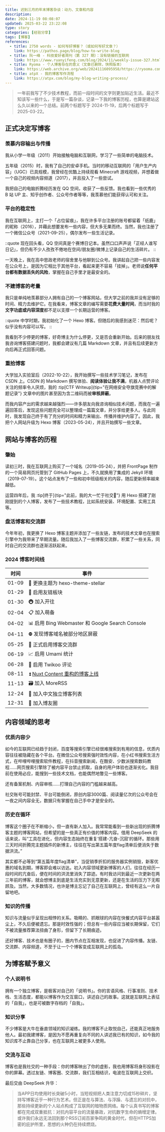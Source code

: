 ```yaml
---
title: 迟到三月的年末博客杂谈：动力、文章和内容
description:
date: 2024-11-19 08:08:07
updated: 2025-03-22 23:22:08
type: story
categories: [经验分享]
tags: [博客]
references:
  - title: 2750 words - 如何写好博客？（或如何写好文章？）
    link: https://pathos.page/blog/how-to-write-blog
  - title: 阮一峰 - 科技爱好者周刊（第 327 期）：没有链接的互联网
    link: https://www.ruanyifeng.com/blog/2024/11/weekly-issue-327.html
  - title: Ryoma - 个人博客存在的意义（文章已删除，快照版本）
    link: https://web.archive.org/web/20241116095958/https://ryooma.com/blog/why-start-personal-blogging/
  - title: atpX - 我的博客写作流程
    link: https://atpx.com/blog/my-blog-writing-process/
---
```


> 一年前我写了不少技术教程，而前一段时间的文字则更加贴近生活。最近不知该写一些什么，于是写一篇杂谈，记录一下我的博客历程，也算是建站这么久以来的一个总结。前两个标题写于 2024-11-19，后两个标题写于 2025-03-22。

## 正式决定写博客

### 羡慕内容输出与传播

我从小学一年级（2011）开始接触电脑和互联网，学习了一些简单的电脑技术。

五年级（2015）时，我有了自己的安卓手机。当时的移动互联网的「用户生产内容」（UGC）已具规模，我曾经在优酷上持续观看 Minecraft 游戏视频，并想着做一个自己的视频内容频道（2017），并且投入了一些尝试。

我把自己的电脑折腾经历发在 QQ 空间，收获了一些反馈。我也看到一些优秀的 B 站 UP 主、知乎创作者、公众号作者等等，我羡慕他们能获得认可和关注。

### 平台的稳定性

我在互联网上，主打一个「占位留痕」，我在许多平台注册的账号都留着「纸鹿」的昵称（2016），并藉此想要发布一些内容，但大多无果而终。当然，我也注册了一个微信公众号（2021-09-25），偶尔发布一些生活记录。

::quote
现在回头看，QQ 空间真是个赛博日记本。虽然口口声声说「正经人谁写日记」，但仍有不少人孜孜不倦地在空间/朋友圈/微博上记录自己的生活碎片。
::

一天晚上，我在高中思政老师的宿舍里与他聊到公众号。我讲起自己把一些内容发在公众号上，是因为它相比于其他平台，看起来更不容易「挂掉」。老师说**任何平台都有数据丢失的风险**，掌握在自己手里才是最安全的。

### 不建博客的考量

我只是单纯地羡慕部分人拥有自己的一个博客网站，但大学之前的我并没有足够的时间、精力去维护它。在我看来，博客文章的编写需要**花费大量时间**，而当时我的**文字功底或内容深度**都不足以支撑一个长期运营的博客。

::quote
中学时期，我初始化了一个 Hexo 博客。但随后的我感到迷茫：然后呢？似乎没有内容可以写。
::

我看到不少停更的博客，好奇博主为什么停更，又是否会重新开始。后来的朋友找我咨询博客搭建问题时，我都会建议有几篇 Markdown 文章，并且有后续更新方向后再正式回答问题。

### 重拾博客

大学加入实验室后（2022-10-22），我开始撰写一些技术学习笔记，发布在 CSDN 上。CSDN 的 Markdown 撰写体验、**阅读体验让我不满**，机器人点赞评论关注的频率令人厌烦，我的 :tip[CTF Writeup]{tip="在网络安全夺旗竞赛中的解题记录"} 文章中的图片甚至因为含二维码而被**审核屏蔽**。

而我内容产出的需求越来越强烈——许多朋友向我咨询相似技术问题，而我在一遍遍回答后，发现这些问题完全可以整理成一篇篇文章，并分享给更多人。与此同时，我发现自己终于有了充分的时间和精力来输出、传播并维护内容了。因此，我把个人网站升级为 Hexo 博客（2023-05-24），并且开始撰写一些文章。

## 网站与博客的历程

### 肇始

读初三时，我在互联网上购买了一个域名（2019-05-24），并把 FrontPage 制作的一个简易网页托管到了 GitHub Pages 上，不久就换用了集成的 Jekyll 环境（2019-07-19）。这个站点发布了一些和初中班级相关的内容，随后更新频率越来越低。

运营四年后，我 :tip[终于]{tip="此前，我的大一忙于社交🥺"} 用 Hexo 搭建了刚刚提到的个人博客，发布了一些技术教程，比如系统安装、环境配置、实用工具等。

### 盘活博客和交流群

今年年初，我更换了 Hexo 博客主题并添加了一些友链，发布的技术文章也在搜索引擎中为我带来了早期流量。随后我加入了一些博客交流群，积累了一些关系，同时自己的交流群也逐渐活跃起来。

### 2024 博客时间线

| 时间  | 事件                                                   |
| :---: | ------------------------------------------------------ |
| 01-09 | 🎨 更换主题为 hexo-theme-stellar                        |
| 01-29 | 🔗 启用友链板块                                         |
| 01-30 | 🚇 加入开往                                             |
| 02-04 | 📋 加入萌备                                             |
| 04-02 | 📊 启用 Bing Webmaster 和 Google Search Console         |
| 04-11 | ⛔ 发现博客域名被部分地区屏蔽                           |
| 05-25 | 👥 正式启用博客交流群                                   |
| 06-19 | 📈 启用 Umami 统计                                      |
| 06-28 | 💬 启用 Twikoo 评论                                     |
| 08-11 | ⏫ [Nuxt Content 重构的博客上线](/2024/blog-using-nuxt) |
| 11-13 | 🗃️ 加入 MoreRSS                                         |
| 12-24 | 🧾 加入中文独立博客列表                                 |
| 12-31 | 📝 加入博友圈                                           |

## 内容领域的思考

### 优质内容少

如今的互联网已经趋于封闭，百度等搜索引擎已经很难搜索到有用的信息，优质内容往往被隐藏在各个平台。在微信公众号搜索强时效性内容，在小红书搜索生活方式，在哔哩哔哩搜索软件教程，在抖音搜索新闻，在酷安、少数派搜索数码教程……网页搜索引擎除了被内容平台禁止抓取，自身的用户体验也逐渐劣化。我目前在使用必应，能搜到一些技术文档，也能偶然地瞥见一些博客。

还有备案机制、内容审核……打理自己内容的门槛越来越高。

社交账号可能封禁、平台可能倒闭，原创内容3000篇、阅读量亿次的公众号会在一夜之间内容全无，数据只有掌握在自己手中才是安全的。

### 历史在循环

博客这个圈子在不断缩小，但一直有新人加入。我常常能看到一些新出现的折腾博客主题的博客网站，但希望的是一些真正有价值的博客内容。借用 DeepSeek 的话来说，叫“工具在进化，但内容生态始终在重复‘搭建-亢奋-沉寂’的循环。那些用三天时间折腾完主题插件的新博主，往往在写出第五篇年度flag清单后便消失于数据洪流。”

其实都不必等到“第五篇年度flag清单”，当促销季折扣的服务器实例销毁，新客优惠的域名到期，博客即会难以访达。初入内容领域更新博客的人们，往往在经历一段时间的亢奋后，便在时间的洪流里消失了踪迹。有时我访问到最近一次更新在两三年前的博客，就会想博主到底是生活充实到无意更新，还是在生活的压力下无暇顾及。当然，大多数情况，也许是博主忘记了自己在互联网上，曾经有这么一片自留地吧。

### 知识的传播

知识与流量似乎呈现出相悖的关系。吸睛的、抓眼球的内容在快餐式内容平台甚嚣尘上，不久后便被遗忘。那是时效性强的；但总有一些内容应当被长期保留，它们不被流量推荐算法扭曲了身形，但留下了长期痕迹。

还好博客、技术也是有圈子的，圈内节点在互相发现，也促进了内容传播。友链、交流群、内容频道，不至于让一个个博客变成互联网上的孤岛。

## 为博客赋予意义

### 个人说明书

拥有一个独立博客，是极客对自己的「说明书」。你的言语风格、行事准则、技术栈、生活态度，都能以博客作为交互窗口，讲述自己的故事。这就是互联网上表征的「自我」，也是可被数字存档的「自我」。

### 知识分享

不少博客是大牛在垂直领域的知识凝练。我的博客不止取悦自己，还能真正地服务他人。最初我建博客，是因为不愿再重复向不同的人讲述我已有的知识，如今我的知识库不止靠自己分享，也在互联网上被更多人使用。

### 交流与互动

博客也是我社交的一种手段：你的博客映出了你的虚影，我也用博客将身形投影在你的屏幕。透过友链、博客圈、交流群，我们互相结识，电波在互联网上交织。

最后交由 DeepSeek 升华：

> 当APP日均使用时长突破5小时，当短视频把人类注意力切成15秒碎片，坚持写博客近乎一种行为艺术。但正是在与算法、与浮躁、与遗忘的对抗中，那些持续更新的个人站点构成了互联网的暗物质网络。每个认真书写的博客都在完成双重抵抗：对抗内容平台的流量暴政，对抗数字生命的熵增定律。或许我们永远无法回到那个RSS订阅百家争鸣的黄金时代，但在HTTPS加密的庇护所里，思想的火种仍在持续燃烧。
